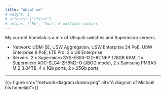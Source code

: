 ```yaml
---
title: "About me"
# weight: 1
# aliases: ["/first"]
# author: ["Me", "You"] # multiple authors
---
```

My current homelab is a mix of Ubiquiti switches and Supermicro servers.

- Network: UDM-SE, USW Aggregation, USW Enterprise 24 PoE, USW Enterprise 8 PoE, LTE Pro, 2 x U6 Enterprise
- Servers: 2 x Supermicro SYS-E300-12D-8CN6P 128GB RAM, 1 x Supermicro AOC-SLG4-2H8M2-O (JBOD mode), 2 x Samsung PM9A3 M.2 3.84TB, 4 x 1Gb ports, 2 x 25Gb ports

----
{{< figure src="/network-diagram.drawio.png" alt="A diagram of Michaël his homelab">}}